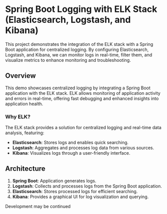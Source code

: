 # Spring Boot Logging with ELK Stack (Elasticsearch, Logstash, and Kibana)

This project demonstrates the integration of the ELK stack with a Spring Boot application for centralized logging. By configuring Elasticsearch, Logstash, and Kibana, we can monitor logs in real-time, filter them, and visualize metrics to enhance monitoring and troubleshooting.


## Overview

This demo showcases centralized logging by integrating a Spring Boot application with the ELK stack. ELK allows monitoring of application activity and errors in real-time, offering fast debugging and enhanced insights into application health.

### Why ELK?

The ELK stack provides a solution for centralized logging and real-time data analysis, featuring:
- **Elasticsearch**: Stores logs and enables quick searching.
- **Logstash**: Aggregates and processes log data from various sources.
- **Kibana**: Visualizes logs through a user-friendly interface.

## Architecture

1. **Spring Boot**: Application generates logs.
2. **Logstash**: Collects and processes logs from the Spring Boot application.
3. **Elasticsearch**: Stores processed logs for efficient searching.
4. **Kibana**: Provides a graphical UI for log visualization and querying.

Development may be continued
